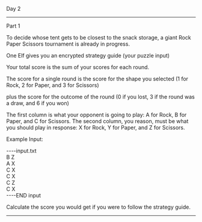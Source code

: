 Day 2

---

Part 1

To decide whose tent gets to be closest to the snack storage, a giant Rock Paper Scissors tournament is already in progress.

One Elf gives you an encrypted strategy guide (your puzzle input)

Your total score is the sum of your scores for each round.

The score for a single round is the score for the shape you selected
(1 for Rock, 2 for Paper, and 3 for Scissors)

plus the score for the outcome of the round
(0 if you lost, 3 if the round was a draw, and 6 if you won)

The first column is what your opponent is going to play: A for Rock, B for Paper, and C for Scissors.
The second column, you reason, must be what you should play in response: X for Rock, Y for Paper, and Z for Scissors.

Example Input:

----input.txt\
B Z\
A X\
C X\
C X\
C Z\
C X\
----END input

Calculate the score you would get if you were to follow the strategy guide.

---
